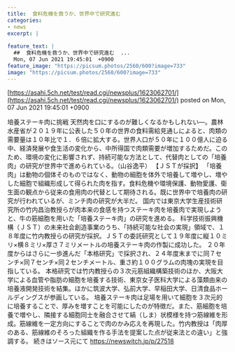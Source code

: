 ```yaml
---
title:  食料危機を救うか、世界中で研究進む  
categories:
- news
excerpt: |
  
feature_text: |
  ##  食料危機を救うか、世界中で研究進む  ...
  Mon, 07 Jun 2021 19:45:01  +0900
feature_image: "https://picsum.photos/2560/600?image=733"
image: "https://picsum.photos/2560/600?image=733"
---
```


[https://asahi.5ch.net/test/read.cgi/newsplus/1623062701/](https://asahi.5ch.net/test/read.cgi/newsplus/1623062701/)
posted on Mon, 07 Jun 2021 19:45:01  +0900

<!--more-->

培養ステーキ肉に挑戦 天然肉を口にするのが難しくなるかもしれない—。農林水産省が２０１９年に公表した５０年の世界の食料需給見通しによると、肉類の需要量は１０年比で１．６倍に拡大する。世界人口が５０年に１００億人に迫る中、経済発展や食生活の変化から、中所得国で肉類需要が増加するためだ。このため、環境の変化に影響されず、持続可能な方法として、代替肉としての「培養肉」の研究が世界中で進められている。（山谷逸平） 【ＪＳＴが採択】 「培養肉」は動物の個体そのものではなく、動物の細胞を体外で培養して増やし、増やした細胞で組織形成して得られた肉を指す。食料危機や環境保護、動物愛護、衛生面の観点から従来の食用肉の代替として期待される。既に世界中で培養肉の研究が行われているが、ミンチ肉の研究が大半だ。 国内では東京大学生産技術研究所の竹内昌治教授らが肉本来の食感を持つステーキ肉を培養肉で実現しようと、牛の筋細胞を用いた「培養ステーキ肉」の研究を進める。 科学技術振興機構（ＪＳＴ）の未来社会創造事業のうち、「持続可能な社会の実現」領域で、１８年度に竹内教授らの研究が採択。ＪＳＴの委託研究として１９年度に縦１０ミリ×横８ミリ×厚さ７ミリメートルの培養ステーキ肉の作製に成功した。 ２０年度からはさらに一歩進んだ「本格研究」で採択され、２４年度末までに同７センチ×同７センチ×同２センチメートル、重さ約１００グラムの肉塊の実現を目指している。 本格研究では竹内教授らの３次元筋組織構築技術のほか、大阪大学による血管や脂肪の細胞を培養する技術、東京女子医科大学による藻類由来の培養液開発技術を結集。ほかに筑波大学、弘前大学、早稲田大学、日清食品ホールディングスが参画している。 培養ステーキ肉は足場を用いて細胞を３次元的に培養することで、厚みを増すことを可能にしたのが特徴だ。また、筋細胞を培養で増やし、隣接する細胞同士を融合させて縞（しま）状模様を持つ筋線維を形成。筋線維を一定方向にすることで肉のかみ応えを再現した。竹内教授は「肉厚のある、筋線維のそろった組織を作る手法を提案した点が従来法との違い」と強調する。 続きはソース元にて https://newswitch.jp/p/27518
